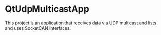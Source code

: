 # QtUdpMulticastApp
This project is an application that receives data via UDP multicast and lists and uses SocketCAN interfaces.
